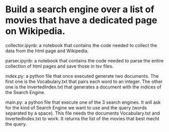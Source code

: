 # Build a search engine over a list of movies that have a dedicated page on Wikipedia.

collector.ipynb: a notebook that contains the code needed to collect the data from the html page and Wikipedia.

parser.ipynb: a notebook that contains the code needed to parse the entire collection of html pages and save those in tsv files.

index.py: a python file that once executed generate two documents. The first one is the Vocabulary.txt that pairs each word to an integer. The other one is the InvertedIndex.txt that generates a document with the indices of the Search Engine.

main.py: a python file that execute one of the 3 search engines. It will ask for the kind of Search Engine we want to use and the query (words separated by a space). This file needs the documents Vocabulary.txt and InvertedIndex.txt to work.
It returns the list of the movies that best mecht the query. 
